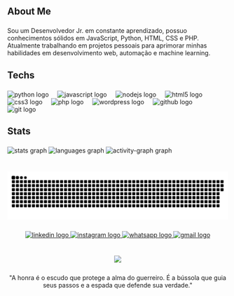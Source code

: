 <h2 align="left">About Me</h2>

###

<p align="left">Sou um Desenvolvedor Jr. em constante aprendizado, possuo conhecimentos sólidos em JavaScript, Python, HTML, CSS e PHP. Atualmente trabalhando em projetos pessoais para aprimorar minhas habilidades em desenvolvimento web, automação e machine learning.</p>

###

<h2 align="left">Techs</h2>

###

<div align="left">
  <img src="https://skillicons.dev/icons?i=py" height="40" alt="python logo"  />
  <img width="12" />
  <img src="https://skillicons.dev/icons?i=js" height="40" alt="javascript logo"  />
  <img width="12" />
  <img src="https://skillicons.dev/icons?i=nodejs" height="40" alt="nodejs logo"  />
  <img width="12" />
  <img src="https://skillicons.dev/icons?i=html" height="40" alt="html5 logo"  />
  <img width="12" />
  <img src="https://skillicons.dev/icons?i=css" height="40" alt="css3 logo"  />
  <img width="12" />
  <img src="https://skillicons.dev/icons?i=php" height="40" alt="php logo"  />
  <img width="12" />
  <img src="https://skillicons.dev/icons?i=wordpress" height="40" alt="wordpress logo"  />
  <img width="12" />
  <img src="https://skillicons.dev/icons?i=github" height="40" alt="github logo"  />
  <img width="12" />
  <img src="https://skillicons.dev/icons?i=git" height="40" alt="git logo"  />
</div>

###

<h2 align="left">Stats</h2>

###

<div align="left">
  <img src="https://github-readme-stats.vercel.app/api?username=MarioAndre1&hide_title=false&hide_rank=false&show_icons=true&include_all_commits=true&count_private=true&disable_animations=false&theme=gruvbox&locale=en&hide_border=false&order=1" height="190" alt="stats graph"  />
  <img src="https://github-readme-stats.vercel.app/api/top-langs?username=MarioAndre1&locale=en&hide_title=false&layout=compact&card_width=320&langs_count=12&theme=gruvbox&hide_border=false&order=2" height="190" alt="languages graph"  />
  <img src="https://github-readme-activity-graph.vercel.app/graph?username=MarioAndre1&radius=16&theme=gruvbox&area=true&order=5" height="300" alt="activity-graph graph"  />
</div>

###

<br clear="both">

<img src="https://raw.githubusercontent.com/MarioAndre1/MarioAndre1/output/snake.svg" alt="Snake animation" />

###

<div align="center">
  <a href="www.linkedin.com/in/mariobertollo" target="_blank">
    <img src="https://img.shields.io/static/v1?message=LinkedIn&logo=linkedin&label=&color=0077B5&logoColor=white&labelColor=&style=flat" height="30" alt="linkedin logo"  />
  </a>
  <a href="https://www.instagram.com/marioandrebertollo/" target="_blank">
    <img src="https://img.shields.io/static/v1?message=Instagram&logo=instagram&label=&color=E4405F&logoColor=white&labelColor=&style=flat" height="30" alt="instagram logo"  />
  </a>
  <a href="https://wa.me/53991913919" target="_blank">
    <img src="https://img.shields.io/static/v1?message=Whatsapp&logo=whatsapp&label=&color=25D366&logoColor=white&labelColor=&style=flat" height="30" alt="whatsapp logo"  />
  </a>
  <a href="marioandredutra@hotmail.com" target="_blank">
    <img src="https://img.shields.io/static/v1?message=Gmail&logo=gmail&label=&color=D14836&logoColor=white&labelColor=&style=flat" height="30" alt="gmail logo"  />
  </a>
</div>

###

<br clear="both">

<div align="center">
  <img height="200" src="https://i.imgur.com/X6v47dt.jpeg"  />
</div>

###

<p align="center">"A honra é o escudo que protege a alma do guerreiro. É a bússola que guia seus passos e a espada que defende sua verdade."</p>

###

